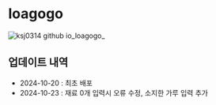 # loagogo
![ksj0314 github io_loagogo_](https://github.com/user-attachments/assets/c5f7296d-b017-49a3-9131-cbe02a4a7d20)

## 업데이트 내역
* 2024-10-20 : 최초 배포
* 2024-10-23 : 재료 0개 입력시 오류 수정, 소지한 가루 입력 추가
